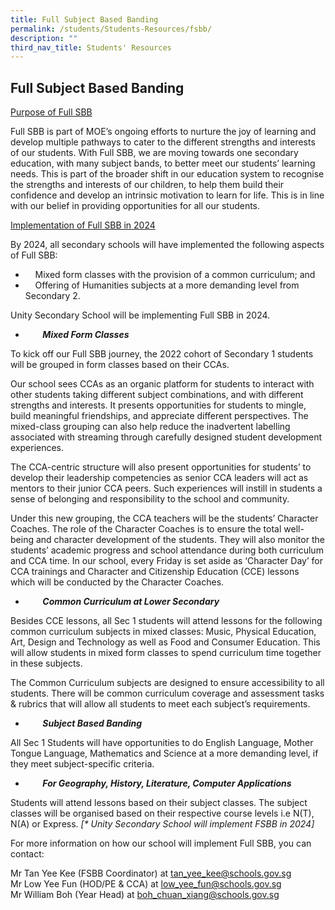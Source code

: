 ```yaml
---
title: Full Subject Based Banding
permalink: /students/Students-Resources/fsbb/
description: ""
third_nav_title: Students' Resources
---
```

## Full Subject Based Banding

<u>Purpose of Full SBB</u>

Full SBB is part of MOE’s ongoing efforts to nurture the joy of learning and develop multiple pathways to cater to the different strengths and interests of our students. With Full SBB, we are moving towards one secondary education, with many subject bands, to better meet our students’ learning needs. This is part of the broader shift in our education system to recognise the strengths and interests of our children, to help them build their confidence and develop an intrinsic motivation to learn for life. This is in line with our belief in providing opportunities for all our students.

<u>Implementation of Full SBB in 2024</u>

By 2024, all secondary schools will have implemented the following aspects of Full SBB:

*     Mixed form classes with the provision of a common curriculum; and
*     Offering of Humanities subjects at a more demanding level from Secondary 2.

Unity Secondary School will be implementing Full SBB in 2024.

*        **_Mixed Form Classes_**

To kick off our Full SBB journey, the 2022 cohort of Secondary 1 students will be grouped in form classes based on their CCAs.

Our school sees CCAs as an organic platform for students to interact with other students taking different subject combinations, and with different strengths and interests. It presents opportunities for students to mingle, build meaningful friendships, and appreciate different perspectives. The mixed-class grouping can also help reduce the inadvertent labelling associated with streaming through carefully designed student development experiences.

The CCA-centric structure will also present opportunities for students’ to develop their leadership competencies as senior CCA leaders will act as mentors to their junior CCA peers. Such experiences will instill in students a sense of belonging and responsibility to the school and community.

Under this new grouping, the CCA teachers will be the students’ Character Coaches. The role of the Character Coaches is to ensure the total well-being and character development of the students. They will also monitor the students’ academic progress and school attendance during both curriculum and CCA time. In our school, every Friday is set aside as ‘Character Day’ for CCA trainings and Character and Citizenship Education (CCE) lessons which will be conducted by the Character Coaches.

*        **_Common Curriculum at Lower Secondary_**

Besides CCE lessons, all Sec 1 students will attend lessons for the following common curriculum subjects in mixed classes: Music, Physical Education, Art, Design and Technology as well as Food and Consumer Education. This will allow students in mixed form classes to spend curriculum time together in these subjects.

The Common Curriculum subjects are designed to ensure accessibility to all students. There will be common curriculum coverage and assessment tasks & rubrics that will allow all students to meet each subject’s requirements.

*        **_Subject Based Banding_**

All Sec 1 Students will have opportunities to do English Language, Mother Tongue Language, Mathematics and Science at a more demanding level, if they meet subject-specific criteria.

*        **_For Geography, History, Literature, Computer Applications_**

Students will attend lessons based on their subject classes. The subject classes will be organised based on their respective course levels i.e N(T), N(A) or Express. _\[\* Unity Secondary School will implement FSBB in 2024\]_

For more information on how our school will implement Full SBB, you can contact:

Mr Tan Yee Kee (FSBB Coordinator) at [tan\_yee\_kee@schools.gov.sg](mailto:tan_yee_kee@schools.gov.sg)<br>
Mr Low Yee Fun (HOD/PE & CCA) at [low\_yee\_fun@schools.gov.sg](mailto:low_yee_fun@schools.gov.sg)<br>
Mr William Boh (Year Head) at [boh\_chuan\_xiang@schools.gov.sg](mailto:boh_chuan_xiang@schools.gov.sg)